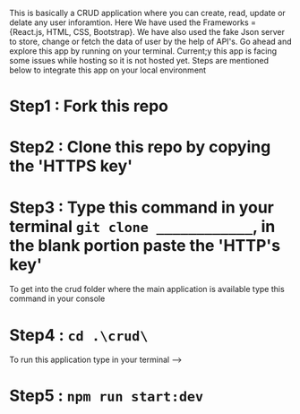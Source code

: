 This is basically a CRUD application where you can create, read, update or delate any user inforamtion. Here We have used the Frameworks = {React.js, HTML, CSS, Bootstrap}. We have also used the fake Json server to store, change or fetch the data of user by the help of API's. Go ahead and explore this app by running on your terminal. Current;y this app is facing some issues while hosting so it is not hosted yet. Steps are mentioned below to integrate this app on your local environment

# Step1 : Fork this repo
# Step2 : Clone this repo by copying the 'HTTPS key'
# Step3 : Type this command in your terminal `git clone ____________`, in the blank portion paste the 'HTTP's key'
To get into the crud folder where the main application is available type this command in your console
# Step4 : `cd .\crud\`
To run this application type in your terminal -->

# Step5 : `npm run start:dev`


